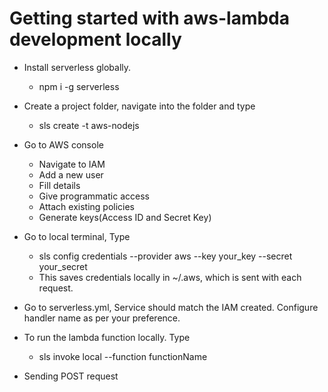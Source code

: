 # Getting started with aws-lambda development locally

- Install serverless globally.
	- npm i -g serverless

- Create a project folder, navigate into the folder and type
	- sls create -t aws-nodejs
	
- Go to AWS console
	- Navigate to IAM
	- Add a new user
	- Fill details
	- Give programmatic access
	- Attach existing policies 
	- Generate keys(Access ID and Secret Key)

- Go to local terminal, Type 
	- sls config credentials --provider aws --key your_key --secret your_secret
	- This saves credentials locally in ~/.aws, which is sent with each request.

- Go to serverless.yml, Service should match the IAM created. Configure handler name as per your preference.

- To run the lambda function locally. Type 
	- sls invoke local  --function functionName

- Sending POST request
